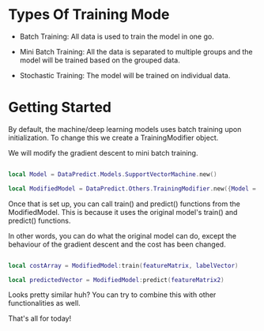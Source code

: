 # Types Of Training Mode

* Batch Training: All data is used to train the model in one go.

* Mini Batch Training: All the data is separated to multiple groups and the model will be trained based on the grouped data.

* Stochastic Training: The model will be trained on individual data.

# Getting Started

By default, the machine/deep learning models uses batch training upon initialization. To change this we create a TrainingModifier object.

We will modify the gradient descent to mini batch training.

```lua

local Model = DataPredict.Models.SupportVectorMachine.new()

local ModifiedModel = DataPredict.Others.TrainingModifier.new({Model = SupportVectorMachine, trainingMode = "MiniBatch"})

```

Once that is set up, you can call train() and predict() functions from the ModifiedModel. This is because it uses the original model's train() and predict() functions.

In other words, you can do what the original model can do, except the behaviour of the gradient descent and the cost has been changed.

```lua

local costArray = ModifiedModel:train(featureMatrix, labelVector)

local predictedVector = ModifiedModel:predict(featureMatrix2)

```

Looks pretty similar huh? You can try to combine this with other functionalities as well.

That's all for today!
